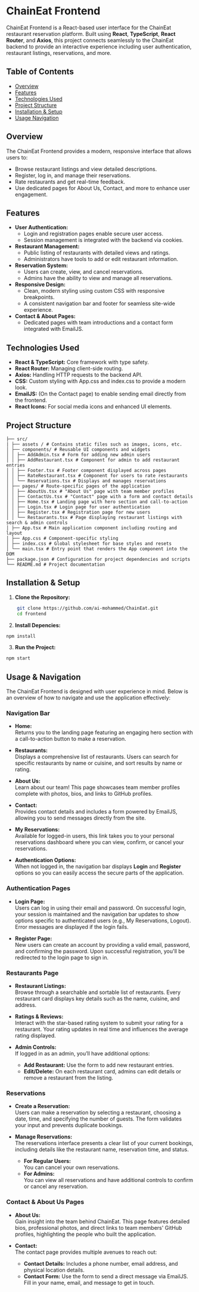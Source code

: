 # ChainEat Frontend

ChainEat Frontend is a React-based user interface for the ChainEat restaurant reservation platform. Built using **React**, **TypeScript**, **React Router**, and **Axios**, this project connects seamlessly to the ChainEat backend to provide an interactive experience including user authentication, restaurant listings, reservations, and more.

## Table of Contents

- [Overview](#overview)
- [Features](#features)
- [Technologies Used](#technologies-used)
- [Project Structure](#project-structure)
- [Installation & Setup](#installation--setup)
- [Usage Navigation](#usage--navigation)

## Overview

The ChainEat Frontend provides a modern, responsive interface that allows users to:

- Browse restaurant listings and view detailed descriptions.
- Register, log in, and manage their reservations.
- Rate restaurants and get real-time feedback.
- Use dedicated pages for About Us, Contact, and more to enhance user engagement.

## Features

- **User Authentication:**
  - Login and registration pages enable secure user access.
  - Session management is integrated with the backend via cookies.
- **Restaurant Management:**
  - Public listing of restaurants with detailed views and ratings.
  - Administrators have tools to add or edit restaurant information.
- **Reservation System:**
  - Users can create, view, and cancel reservations.
  - Admins have the ability to view and manage all reservations.
- **Responsive Design:**
  - Clean, modern styling using custom CSS with responsive breakpoints.
  - A consistent navigation bar and footer for seamless site-wide experience.
- **Contact & About Pages:**
  - Dedicated pages with team introductions and a contact form integrated with EmailJS.

## Technologies Used

- **React & TypeScript:** Core framework with type safety.
- **React Router:** Managing client-side routing.
- **Axios:** Handling HTTP requests to the backend API.
- **CSS:** Custom styling with App.css and index.css to provide a modern look.
- **EmailJS:** (On the Contact page) to enable sending email directly from the frontend.
- **React Icons:** For social media icons and enhanced UI elements.

## Project Structure

```
├── src/
| ├── assets / # Contains static files such as images, icons, etc.
│ ├── components/ # Reusable UI components and widgets
│ │ ├── AddAdmin.tsx # Form for adding new admin users
│ │ ├── AddRestaurant.tsx # Component for admin to add restaurant entries
│ │ ├── Footer.tsx # Footer component displayed across pages
│ │ ├── RateRestaurant.tsx # Component for users to rate restaurants
│ │ └── Reservations.tsx # Displays and manages reservations
│ ├── pages/ # Route-specific pages of the application
│ │ ├── AboutUs.tsx # "About Us" page with team member profiles
│ │ ├── ContactUs.tsx # "Contact" page with a form and contact details
│ │ ├── Home.tsx # Landing page with hero section and call-to-action
│ │ ├── Login.tsx # Login page for user authentication
│ │ ├── Register.tsx # Registration page for new users
│ │ └── Restaurants.tsx # Page displaying restaurant listings with search & admin controls
│ ├── App.tsx # Main application component including routing and layout
│ ├── App.css # Component-specific styling
│ ├── index.css # Global stylesheet for base styles and resets
│ └── main.tsx # Entry point that renders the App component into the DOM
├── package.json # Configuration for project dependencies and scripts
└── README.md # Project documentation
```

## Installation & Setup

1. **Clone the Repository:**

```bash
    git clone https://github.com/ai-mohammed/ChainEat.git
    cd frontend
```

2. **Install Depencies:**

```bash
npm install
```

3. **Run the Project:**

```bash
npm start
```

## Usage & Navigation

The ChainEat Frontend is designed with user experience in mind. Below is an overview of how to navigate and use the application effectively:

### Navigation Bar

- **Home:**  
  Returns you to the landing page featuring an engaging hero section with a call-to-action button to make a reservation.
- **Restaurants:**  
  Displays a comprehensive list of restaurants. Users can search for specific restaurants by name or cuisine, and sort results by name or rating.

- **About Us:**  
  Learn about our team! This page showcases team member profiles complete with photos, bios, and links to GitHub profiles.

- **Contact:**  
  Provides contact details and includes a form powered by EmailJS, allowing you to send messages directly from the site.

- **My Reservations:**  
  Available for logged-in users, this link takes you to your personal reservations dashboard where you can view, confirm, or cancel your reservations.

- **Authentication Options:**  
  When not logged in, the navigation bar displays **Login** and **Register** options so you can easily access the secure parts of the application.

### Authentication Pages

- **Login Page:**  
  Users can log in using their email and password. On successful login, your session is maintained and the navigation bar updates to show options specific to authenticated users (e.g., My Reservations, Logout). Error messages are displayed if the login fails.

- **Register Page:**  
  New users can create an account by providing a valid email, password, and confirming the password. Upon successful registration, you'll be redirected to the login page to sign in.

### Restaurants Page

- **Restaurant Listings:**  
  Browse through a searchable and sortable list of restaurants. Every restaurant card displays key details such as the name, cuisine, and address.
- **Ratings & Reviews:**  
  Interact with the star-based rating system to submit your rating for a restaurant. Your rating updates in real time and influences the average rating displayed.

- **Admin Controls:**  
  If logged in as an admin, you’ll have additional options:
  - **Add Restaurant:** Use the form to add new restaurant entries.
  - **Edit/Delete:** On each restaurant card, admins can edit details or remove a restaurant from the listing.

### Reservations

- **Create a Reservation:**  
  Users can make a reservation by selecting a restaurant, choosing a date, time, and specifying the number of guests. The form validates your input and prevents duplicate bookings.

- **Manage Reservations:**  
  The reservations interface presents a clear list of your current bookings, including details like the restaurant name, reservation time, and status.
  - **For Regular Users:**  
    You can cancel your own reservations.
  - **For Admins:**  
    You can view all reservations and have additional controls to confirm or cancel any reservation.

### Contact & About Us Pages

- **About Us:**  
  Gain insight into the team behind ChainEat. This page features detailed bios, professional photos, and direct links to team members' GitHub profiles, highlighting the people who built the application.

- **Contact:**  
  The contact page provides multiple avenues to reach out:
  - **Contact Details:** Includes a phone number, email address, and physical location details.
  - **Contact Form:** Use the form to send a direct message via EmailJS. Fill in your name, email, and message to get in touch.

